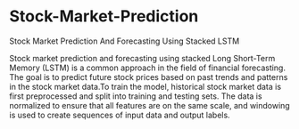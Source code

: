 # Stock-Market-Prediction
Stock Market Prediction And Forecasting Using Stacked LSTM

Stock market prediction and forecasting using stacked Long Short-Term Memory (LSTM) is a common approach in the field of financial forecasting. The goal is to predict future stock prices based on past trends and patterns in the stock market data.To train the model, historical stock market data is first preprocessed and split into training and testing sets. The data is normalized to ensure that all features are on the same scale, and windowing is used to create sequences of input data and output labels.
